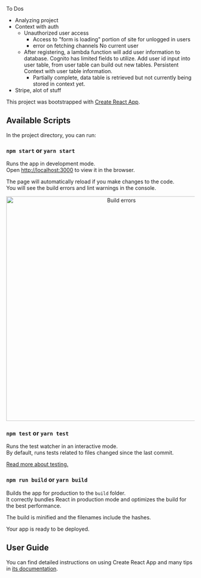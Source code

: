 To Dos
- Analyzing project
- Context with auth
  - Unauthorized user access
    - Access to "form is loading" portion of site for unlogged in users
    - error on fetching channels No current user
  - After registering, a lambda function will add user information to database. Cognito has limited fields to utilize. Add user id input into user table, from user table can build out new tables. Persistent Context with user table information.
    - Partially complete, data table is retrieved but not currently being stored in context yet. 
- Stripe, alot of stuff



This project was bootstrapped with [Create React App](https://github.com/facebook/create-react-app).

## Available Scripts

In the project directory, you can run:

### `npm start` or `yarn start`

Runs the app in development mode.<br>
Open [http://localhost:3000](http://localhost:3000) to view it in the browser.

The page will automatically reload if you make changes to the code.<br>
You will see the build errors and lint warnings in the console.

<p align='center'>
<img src='https://cdn.jsdelivr.net/gh/marionebl/create-react-app@9f6282671c54f0874afd37a72f6689727b562498/screencast-error.svg' width='600' alt='Build errors'>
</p>

### `npm test` or `yarn test`

Runs the test watcher in an interactive mode.<br>
By default, runs tests related to files changed since the last commit.

[Read more about testing.](https://facebook.github.io/create-react-app/docs/running-tests)

### `npm run build` or `yarn build`

Builds the app for production to the `build` folder.<br>
It correctly bundles React in production mode and optimizes the build for the best performance.

The build is minified and the filenames include the hashes.<br>

Your app is ready to be deployed.

## User Guide

You can find detailed instructions on using Create React App and many tips in [its documentation](https://facebook.github.io/create-react-app/).